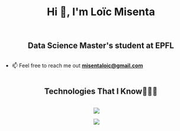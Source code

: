 
<!--horizontal divider(gradiant)-->

<!--h1 without bottom border-->
<div id="user-content-toc">
  <ul align="center">
    <summary><h1 style="display: inline-block">Hi 👋, I'm Loïc Misenta</h1></summary>
  </ul>
</div>


<!--- snake -->
<div align="center">
  <!--- <img  src="https://github.com/1999AZZAR/1999AZZAR/blob/main/resources/img/grid-snake.svg" alt="snake" /></a>-->
</div>


<!--h2 without bottom border-->
<div id="user-content-toc">
  <ul align="center">
    <summary><h2 style="display: inline-block">Data Science Master's student at EPFL</h2></summary>
  </ul>
</div>


<!--Intro start-->

- 📫 Feel free to reach me out **misentaloic@gmail.com**
  
<!--Intro end-->

<!--h1 without bottom border-->
<div id="user-content-toc">
  <ul align="center">
    <summary><h2 style="display: inline-block">Technologies That I Know👨🏻‍💻</h2></summary>
  </ul>
</div>
<!--tech stack icons-->
<p align="center">
  <img src="https://skillicons.dev/icons?i=git,c,cs,css,scala,discord,docker,figma,github,html,java,js,lua,unity,linux,mysql,arduino,py,pytorch,ableton,pr,ps,ai,vscode,kotlin&perline=14" />
</p>

<!--profile visit count-->
<div align="center">
  
[![](https://visitcount.itsvg.in/api?id=loicmisenta&label=Profile%20Views&color=0&icon=5&pretty=true)](https://visitcount.itsvg.in)
  
</div>
